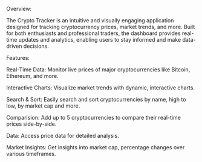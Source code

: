 Overview:

The Crypto Tracker is an intuitive and visually engaging application designed for tracking cryptocurrency prices, market trends, and more. Built for both enthusiasts and professional traders, the dashboard provides real-time updates and analytics, enabling users to stay informed and make data-driven decisions.


Features:


Real-Time Data: Monitor live prices of major cryptocurrencies like Bitcoin, Ethereum, and more.

Interactive Charts: Visualize market trends with dynamic, interactive charts.

Search & Sort: Easily search and sort cryptocurrencies by name, high to low, by market cap and more.

Comparision:  Add up to 5 cryptocurrencies to compare their real-time prices side-by-side.

Data: Access price data for detailed analysis.

Market Insights: Get insights into market cap, percentage changes over various timeframes.
